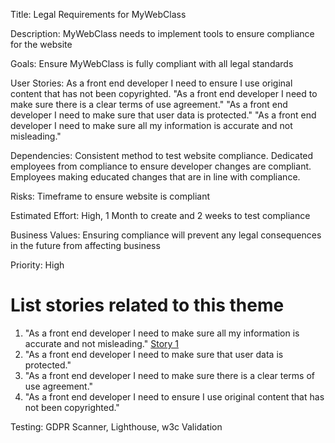 Title: Legal Requirements for MyWebClass

Description: MyWebClass needs to implement tools to ensure compliance for the website

Goals: Ensure MyWebClass is fully compliant with all legal standards 

User Stories: As a front end developer I need to ensure I use original content that has not been copyrighted.
"As a front end developer I need to make sure there is a clear terms of use agreement."
"As a front end developer I need to make sure that user data is protected."
"As a front end developer I need to make sure all my information is accurate and not misleading."

Dependencies: Consistent method to test website compliance.
Dedicated employees from compliance to ensure developer changes are compliant.
Employees making educated changes that are in line with compliance.

Risks: Timeframe to ensure website is compliant

Estimated Effort: High, 1 Month to create and 2 weeks to test compliance

Business Values: Ensuring compliance will prevent any legal consequences in the future from affecting business

Priority: High

# List stories related to this theme
1. "As a front end developer I need to make sure all my information is accurate and not misleading." [Story 1](documentation/templates/theme/initiatives/epics/stories/story_template.md)
2. "As a front end developer I need to make sure that user data is protected."
3. "As a front end developer I need to make sure there is a clear terms of use agreement."
4. "As a front end developer I need to ensure I use original content that has not been copyrighted."

Testing: GDPR Scanner, Lighthouse, w3c Validation